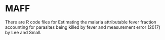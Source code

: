 # MAFF
There are R code files for Estimating the malaria attributable fever fraction accounting for parasites being killed by fever and measurement error (2017) by Lee and Small. 
